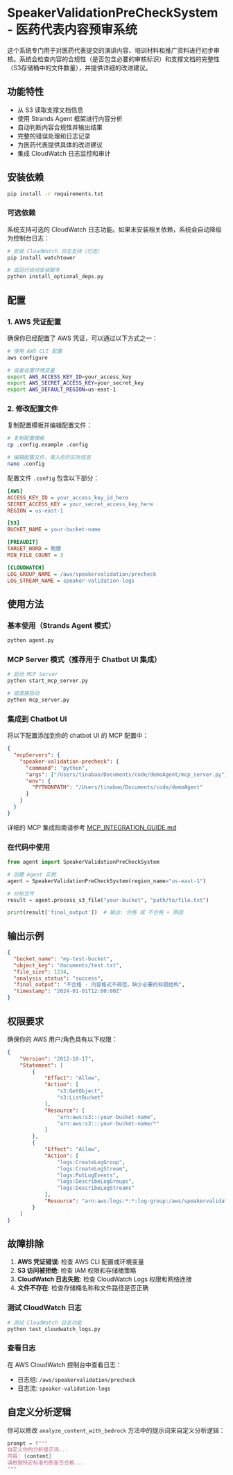 # SpeakerValidationPreCheckSystem - 医药代表内容预审系统

这个系统专门用于对医药代表提交的演讲内容、培训材料和推广资料进行初步审核。系统会检查内容的合规性（是否包含必要的审核标识）和支撑文档的完整性（S3存储桶中的文件数量），并提供详细的改进建议。

## 功能特性

- 从 S3 读取支撑文档信息
- 使用 Strands Agent 框架进行内容分析
- 自动判断内容合规性并输出结果
- 完整的错误处理和日志记录
- 为医药代表提供具体的改进建议
- 集成 CloudWatch 日志监控和审计

## 安装依赖

```bash
pip install -r requirements.txt
```

### 可选依赖

系统支持可选的 CloudWatch 日志功能。如果未安装相关依赖，系统会自动降级为控制台日志：

```bash
# 安装 CloudWatch 日志支持（可选）
pip install watchtower

# 或运行自动安装脚本
python install_optional_deps.py
```

## 配置

### 1. AWS 凭证配置

确保你已经配置了 AWS 凭证，可以通过以下方式之一：

```bash
# 使用 AWS CLI 配置
aws configure

# 或者设置环境变量
export AWS_ACCESS_KEY_ID=your_access_key
export AWS_SECRET_ACCESS_KEY=your_secret_key
export AWS_DEFAULT_REGION=us-east-1
```

### 2. 修改配置文件

复制配置模板并编辑配置文件：

```bash
# 复制配置模板
cp .config.example .config

# 编辑配置文件，填入你的实际信息
nano .config
```

配置文件 `.config` 包含以下部分：

```ini
[AWS]
ACCESS_KEY_ID = your_access_key_id_here
SECRET_ACCESS_KEY = your_secret_access_key_here
REGION = us-east-1

[S3]
BUCKET_NAME = your-bucket-name

[PREAUDIT]
TARGET_WORD = 鲍娜
MIN_FILE_COUNT = 3

[CLOUDWATCH]
LOG_GROUP_NAME = /aws/speakervalidation/precheck
LOG_STREAM_NAME = speaker-validation-logs
```

## 使用方法

### 基本使用（Strands Agent 模式）

```bash
python agent.py
```

### MCP Server 模式（推荐用于 Chatbot UI 集成）

```bash
# 启动 MCP Server
python start_mcp_server.py

# 或直接启动
python mcp_server.py
```

### 集成到 Chatbot UI

将以下配置添加到你的 chatbot UI 的 MCP 配置中：

```json
{
  "mcpServers": {
    "speaker-validation-precheck": {
      "command": "python",
      "args": ["/Users/tinabao/Documents/code/demoAgent/mcp_server.py"],
      "env": {
        "PYTHONPATH": "/Users/tinabao/Documents/code/demoAgent"
      }
    }
  }
}
```

详细的 MCP 集成指南请参考 [MCP_INTEGRATION_GUIDE.md](MCP_INTEGRATION_GUIDE.md)

### 在代码中使用

```python
from agent import SpeakerValidationPreCheckSystem

# 创建 Agent 实例
agent = SpeakerValidationPreCheckSystem(region_name="us-east-1")

# 分析文件
result = agent.process_s3_file("your-bucket", "path/to/file.txt")

print(result['final_output'])  # 输出: 合格 或 不合格 + 原因
```

## 输出示例

```json
{
  "bucket_name": "my-test-bucket",
  "object_key": "documents/test.txt",
  "file_size": 1234,
  "analysis_status": "success",
  "final_output": "不合格 - 内容格式不规范，缺少必要的标题结构",
  "timestamp": "2024-01-01T12:00:00Z"
}
```

## 权限要求

确保你的 AWS 用户/角色具有以下权限：

```json
{
    "Version": "2012-10-17",
    "Statement": [
        {
            "Effect": "Allow",
            "Action": [
                "s3:GetObject",
                "s3:ListBucket"
            ],
            "Resource": [
                "arn:aws:s3:::your-bucket-name",
                "arn:aws:s3:::your-bucket-name/*"
            ]
        },
        {
            "Effect": "Allow",
            "Action": [
                "logs:CreateLogGroup",
                "logs:CreateLogStream",
                "logs:PutLogEvents",
                "logs:DescribeLogGroups",
                "logs:DescribeLogStreams"
            ],
            "Resource": "arn:aws:logs:*:*:log-group:/aws/speakervalidation/*"
        }
    ]
}
```

## 故障排除

1. **AWS 凭证错误**: 检查 AWS CLI 配置或环境变量
2. **S3 访问被拒绝**: 检查 IAM 权限和存储桶策略
3. **CloudWatch 日志失败**: 检查 CloudWatch Logs 权限和网络连接
4. **文件不存在**: 检查存储桶名称和文件路径是否正确

### 测试 CloudWatch 日志

```bash
# 测试 CloudWatch 日志功能
python test_cloudwatch_logs.py
```

### 查看日志

在 AWS CloudWatch 控制台中查看日志：
- 日志组: `/aws/speakervalidation/precheck`
- 日志流: `speaker-validation-logs`

## 自定义分析逻辑

你可以修改 `analyze_content_with_bedrock` 方法中的提示词来自定义分析逻辑：

```python
prompt = f"""
自定义你的分析提示词...
内容: {content}
请根据特定标准判断是否合格...
"""
```
